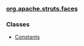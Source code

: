 ### [org.apache.struts.faces](package-summary.html.md)

### Classes

-   [Constants](Constants.html.md)

